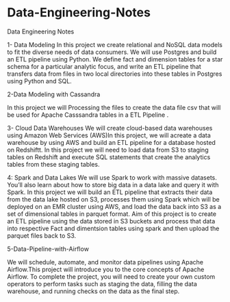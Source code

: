 # Data-Engineering-Notes
Data Engineering Notes

1- Data Modeling
In this project we create relational and NoSQL data models to fit the diverse needs of data
consumers. We will use  Postgres and build an ETL pipeline using Python. We  define fact and dimension tables for a star schema for a particular analytic focus, and write an ETL pipeline that transfers data from files in two local directories into these tables in Postgres using Python and SQL.

2-Data Modeling with Cassandra

In this project we will Processing the files to create the data file csv that will be used for Apache Casssandra tables in a ETL Pipeline .





3- Cloud Data Warehouses
We will  create cloud-based data warehouses using Amazon Web Services (AWS)In this project, we will acreate a data warehouse by using AWS and build an ETL pipeline for a database hosted on Redshiftt. In this project we will need to load data from S3 to staging tables on Redshift and execute SQL statements that create the analytics tables from these staging tables.



 4: Spark and Data Lakes
We will use Spark to work with massive datasets. You’ll also learn about how to store big data in a data lake and query it with Spark. In this project we will build an ETL pipeline that extracts their data from the data lake hosted on S3,  processes them using Spark which will be deployed on an EMR cluster using AWS, and load the data back into S3 as a set of dimensional tables in parquet format.
Aim of this project is to create an ETL pipeline using the data stored in S3 buckets and process that data into respective Fact and dimentsion tables using spark and then upload the parquet files back to S3.

5-Data-Pipeline-with-Airflow

We will  schedule, automate, and monitor data pipelines using Apache Airflow.This project will introduce you to the core concepts of Apache Airflow. To complete the project, you will need to create your own custom operators to perform tasks such as staging the data, filling the data warehouse, and running checks on the data as the final step.



